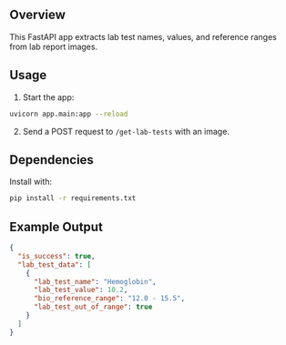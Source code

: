 ## Overview
This FastAPI app extracts lab test names, values, and reference ranges from lab report images.

## Usage
1. Start the app:
```bash
uvicorn app.main:app --reload
```

2. Send a POST request to `/get-lab-tests` with an image.

## Dependencies
Install with:
```bash
pip install -r requirements.txt
```

## Example Output
```json
{
  "is_success": true,
  "lab_test_data": [
    {
      "lab_test_name": "Hemoglobin",
      "lab_test_value": 10.2,
      "bio_reference_range": "12.0 - 15.5",
      "lab_test_out_of_range": true
    }
  ]
}
```
